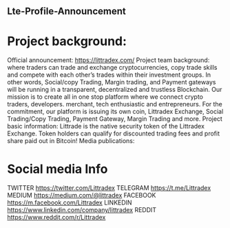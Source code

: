 ## Lte-Profile-Announcement

# Project background:

Official announcement: https://littradex.com/
Project team background: where traders can trade and exchange cryptocurrencies, copy trade skills and compete with each other’s trades within their investment groups. In other words, Social/copy Trading, Margin trading, and Payment gateways will be running in a transparent, decentralized and trustless Blockchain. Our mission is to create all in one stop platform where we connect crypto traders, developers. merchant, tech enthusiastic and entrepreneurs. For the commitment, our platform is issuing its own coin, Littradex Exchange, Social Trading/Copy Trading, Payment Gateway, Margin Trading and more.
Project basic information: Littrade is the native security token of the Littradex Exchange. Token holders can qualify for discounted trading fees and profit share paid out in Bitcoin!
Media publications:

# Social media Info

TWITTER
https://twitter.com/Littradex
TELEGRAM
https://t.me/Littradex
MEDIUM
https://medium.com/@littradex
FACEBOOK
https://m.facebook.com/Littradex
LINKEDIN
https://www.linkedin.com/company/littradex
REDDIT
https://www.reddit.com/r/Littradex
